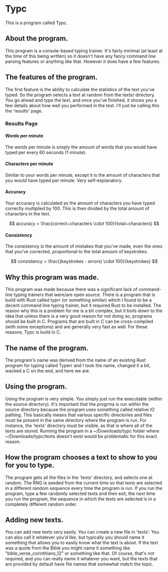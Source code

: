 # Typc

This is a program called Typc.

## About the program.

This program is a console-based typing trainer. It's fairly minimal (at least
at the time of this being written) so it doesn't have any fancy command line
parsing features or anything like that. However it does have a few features.

## The features of the program.

The first feature is the ability to calculate the statistics of the text you've
typed. So the program selects a text at random from the texts/ directory. You
go ahead and type the text, and once you've finished, it shows you a few
details about how well you performed in the test. I'll just be calling this the
'results' page.

### Results Page

#### Words per minute

The words per minute is simply the amount of words that you would have typed
per every 60 seconds (1 minute).

#### Characters per minute

Similar to your words per minute, except it is the amount of characters that
you would have typed per minute. Very self-explanatory.

#### Accuracy

Your accuracy is calculated as the amount of characters you have typed
correctly multiplied by 100. This is then divided by the total amount of
characters in the text.

$$
accuracy = \frac{correct~characters \cdot 100}{total~characters}
$$

#### Consistency

The consistency is the amount of mistakes that you've made, even the ones that
you've corrected, proportional to the total amount of keystrokes.

$$
consistency = \frac{(keystrokes - errors) \cdot 100}{keystrokes}
$$

## Why this program was made.

This program was made because there was a significant lack of command-line
typing trainers that were/are open source. There is a program that is build
with Rust called typrr (or something similar) which I found to be a decent
command line typing trainer, but it required Rust to be installed. The reason
why this is a problem for me is a bit complex, but it boils down to the idea
that unless there is a very good reason for not doing so, programs should be
built in C. Programs that are built in C can be cross-compiled (with
some exceptions) and are generally very fast as well. For these reasons, Typc
is build in C.

## The name of the program.

The program's name was derived from the name of an existing Rust program for
typing called Typerr and I took the name, changed it a bit, wacked a C on the
end, and here we are.

## Using the program.

Using the program is very simple. You simply just run the executable (within
the source directory). It's important that the progrma is run within the source
directory because the program uses something called relative IO pathing. This
basically means that various specific directories and files must be present in the
same directory where the program is run. For instance, the 'texts' directory
must be visible, as that is where all of the texts are stored. Running the
program in a ~/Downloads/typc folder where ~/Downloads/typc/texts doesn't exist
would be problematic for this exact reason.

## How the program chooses a text to show to you for you to type.

The program gets all the files in the 'texts' directory, and selects one at
random. The RNG is seeded from the current time so that texts are selected in a
different random sequence every time the program is run. If you run the
program, type a few randomly selected texts and then exit, the next time you
run the program, the sequence in which the texts are selected is in a
completely different random order.

## Adding new texts.

You can add new texts very easily. You can create a new file in 'texts'. You
can also call it whatever you'd like, but typically you should name it
something that allows you to easily know what the text is about. If the text
was a quote from the Bible you might name it something like
"bible_verse_corinthians_12" or something like that. Of course, that's not
required, and you can really name it whatever you want, but the texts that are
provided by default have file names that somewhat match the topic.
